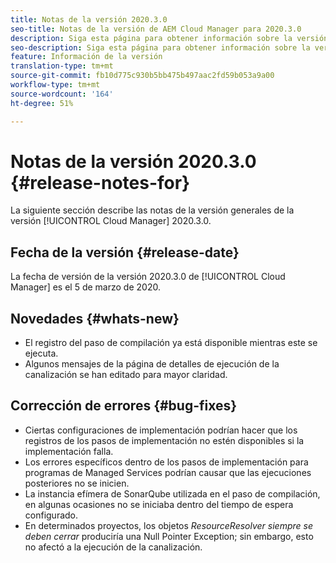 ```yaml
---
title: Notas de la versión 2020.3.0
seo-title: Notas de la versión de AEM Cloud Manager para 2020.3.0
description: Siga esta página para obtener información sobre la versión 2020.3.0 de Cloud Manager.
seo-description: Siga esta página para obtener información sobre la versión 2020.3.0 de AEM Cloud Manager
feature: Información de la versión
translation-type: tm+mt
source-git-commit: fb10d775c930b5bb475b497aac2fd59b053a9a00
workflow-type: tm+mt
source-wordcount: '164'
ht-degree: 51%

---
```


# Notas de la versión 2020.3.0 {#release-notes-for}

La siguiente sección describe las notas de la versión generales de la versión [!UICONTROL Cloud Manager] 2020.3.0.

## Fecha de la versión {#release-date}

La fecha de versión de la versión 2020.3.0 de [!UICONTROL Cloud Manager] es el 5 de marzo de 2020.

## Novedades {#whats-new}

* El registro del paso de compilación ya está disponible mientras este se ejecuta.
* Algunos mensajes de la página de detalles de ejecución de la canalización se han editado para mayor claridad.

## Corrección de errores {#bug-fixes}

* Ciertas configuraciones de implementación podrían hacer que los registros de los pasos de implementación no estén disponibles si la implementación falla.
* Los errores específicos dentro de los pasos de implementación para programas de Managed Services podrían causar que las ejecuciones posteriores no se inicien.
* La instancia efímera de SonarQube utilizada en el paso de compilación, en algunas ocasiones no se iniciaba dentro del tiempo de espera configurado.
* En determinados proyectos, los objetos *ResourceResolver siempre se deben cerrar* produciría una Null Pointer Exception; sin embargo, esto no afectó a la ejecución de la canalización.